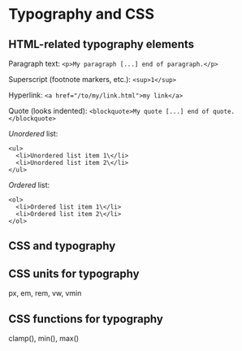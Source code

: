 # Typography and CSS

## HTML-related typography elements

Paragraph text: 
`<p>My paragraph [...] end of paragraph.</p>`

Superscript (footnote markers, etc.): 
`<sup>1</sup>`

Hyperlink:
`<a href="/to/my/link.html">my link</a>`

Quote (looks indented):
`<blockquote>My quote [...] end of quote.</blockquote>`

*Unordered* list:
```
<ul>
  <li>Unordered list item 1\</li>
  <li>Unordered list item 2\</li>
</ul>
```

*Ordered* list:
```
<ol>
  <li>Ordered list item 1\</li>
  <li>Ordered list item 2\</li>
</ol>
```


## CSS and typography

## CSS units for typography

px, em, rem, vw, vmin

## CSS functions for typography

clamp(), min(), max()
